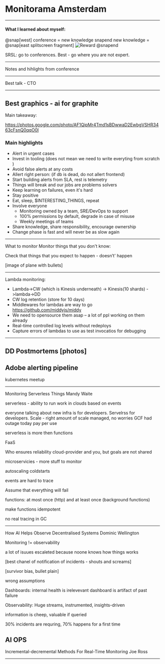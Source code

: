# Monitorama Amsterdam  

---
#### What I learned about myself:
@snap[west]
conference =  new knowledge
snapend
new knowledge = @snap[east splitscreen fragment]
![Reward](https://www.leafscience.com/wp-content/uploads/2014/05/marijuana-and-dopamine-2.jpg) 
@snapend

SRSL: go to conferences. Best - go where you are not expert.

--- 
Notes and hihlights from conference

---

Best talk - CTO

---
Best graphics - ai for graphite
---

Main takeaway:

https://photos.google.com/photo/AF1QipMr4Tmd1sBDwwaD2EwbgVSHR3463cFsnQ0qqO0I


### Main highlights

- Alert in urgent cases
- Invest in tooling (does not mean we need to write everyting from scratch​)
- Avoid false alerts at any costs​ 
- Allert right person: (if db is dead, do not allert frontend)​
- Start building alerts from SLA, rest is telemetry​
- Things will break and our jobs are problems solvers​
- Keep learning on failures, even it's hard​
- Stay positive 
- Eat, sleep, $INTERESTING_THINGS, repeat​
- Involve everyone​
    - Monitoring owned by a team, SRE/DevOps to support​
    - 100% permissions by default, degrade in case of misuse​
    - Weekly meetings of teams​
- Share knowledge, share responsibility, encourage ownership
- Change phase is fast and will never be as slow again
---
What to monitor​
Monitor things that you don't know:​

Check that things that you expect to happen - doesn’t' happen

[image of plane with bullets]

---
Lambda monitoring:
- Lambda->CW (which is Kinesis underneath) -> Kinesis(10 shards) ->lambda->DD​
- CW log retention (store for 10 days)​
- Middlewares for lambdas are way to go https://github.com/middyjs/middy ​
- We need to opensource them asap – a lot of ppl working on them already​
- Real-time controlled log levels without redeploys
- Capture errors of lambdas to use as test invocatios for debugging
---
DD Postmortems
[photos] 
---
Adobe alerting pipeline
---
kubernetes meetup


---
Monitoring Serverless Things
Mandy Waite

serverless - ability to run work in clouds based on events

everyone talking about new infra is for developers. Servelrss for developers.
Scale - right amount of scale
managed, no worries
GCF had outage today
pay per use

serverless is more then functions

FaaS

Who ensures reliability
cloud-provider and you, but goals are not shared

microservicies - more stuff to monitor

autoscaling
coldstarts

events are hard to trace

Assume that everything will fail

functions: at most once (http) and at least once (background functions)

make functions idempotent

no real tracing in GC

---
How AI Helps Observe Decentralised Systems
Dominic Wellington

Monitoring != observability

a lot of isuues escaleted because noone knows how things works

[best chanel of notification of incidents - shouts and screams]

[survivor bias, bullet plain] 

wrong assumptions

Dashboards:
internal health is irelevevant
dashboard is artifact of past failure

Observability:
Huge streams, instrumented, insights-driven

information is cheep, valuable if queried

30% incidents are requring, 70% happens for a first time

AI OPS
---
Incremental-decremental Methods For Real-Time Monitoring
Joe Ross

---

